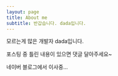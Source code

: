 ```yaml
---
layout: page
title: About me
subtitle: 반갑습니다. dada입니다.
---
```


모르는게 많은 개발자 dada입니다.

포스팅 중 틀린 내용이 있으면 댓글 달아주세요~

네이버 블로그에서 이사중...
